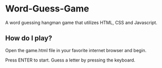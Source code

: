 # Word-Guess-Game  

A word guessing hangman game that utilizes HTML, CSS and Javascript.  

## How do I play?  

Open the game.html file in your favorite internet browser and begin.

Press ENTER to start.
Guess a letter by pressing the keyboard.
